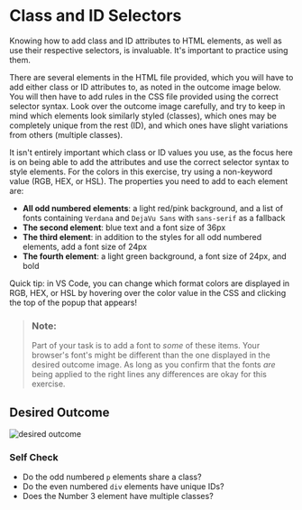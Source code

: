# Class and ID Selectors

Knowing how to add class and ID attributes to HTML elements, as well as use
their respective selectors, is invaluable. It's important to practice using
them.

There are several elements in the HTML file provided, which you will have to add
either class or ID attributes to, as noted in the outcome image below. You will
then have to add rules in the CSS file provided using the correct selector
syntax. Look over the outcome image carefully, and try to keep in mind which
elements look similarly styled (classes), which ones may be completely unique
from the rest (ID), and which ones have slight variations from others (multiple
classes).

It isn't entirely important which class or ID values you use, as the focus here
is on being able to add the attributes and use the correct selector syntax to
style elements. For the colors in this exercise, try using a non-keyword value
(RGB, HEX, or HSL). The properties you need to add to each element are:

-   **All odd numbered elements**: a light red/pink background, and a list of
    fonts containing `Verdana` and `DejaVu Sans` with `sans-serif` as a fallback
-   **The second element**: blue text and a font size of 36px
-   **The third element**: in addition to the styles for all odd numbered
    elements, add a font size of 24px
-   **The fourth element**: a light green background, a font size of 24px, and
    bold

Quick tip: in VS Code, you can change which format colors are displayed in RGB,
HEX, or HSL by hovering over the color value in the CSS and clicking the top of
the popup that appears!

> ### Note:
>
> Part of your task is to add a font to _some_ of these items. Your browser's
> font's might be different than the one displayed in the desired outcome image.
> As long as you confirm that the fonts _are_ being applied to the right lines
> any differences are okay for this exercise.

## Desired Outcome

![desired outcome](./desired-outcome.png)

### Self Check

-   Do the odd numbered `p` elements share a class?
-   Do the even numbered `div` elements have unique IDs?
-   Does the Number 3 element have multiple classes?
